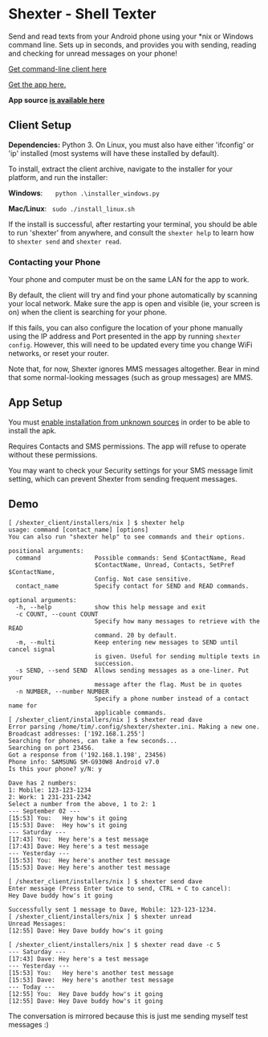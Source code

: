 # Shexter - Shell Texter

Send and read texts from your Android phone using your \*nix or Windows command line. 
Sets up in seconds, and provides you with sending, reading and checking for unread messages on your phone!

[Get command-line client here](https://github.com/tetchel/shexter-client/raw/master/shexter_client.zip)

[Get the app here.](https://github.com/tetchel/shexter-client/raw/master/shexter.apk)

**App source [is available here](https://github.com/tetchel/shexter)**

## Client Setup

**Dependencies:** Python 3. On Linux, you must also have either 'ifconfig' or 'ip' installed (most systems will have these installed by default).

To install, extract the client archive, navigate to the installer for your platform, and run the installer:

**Windows**:   `   python .\installer_windows.py` 

**Mac/Linux**: ` sudo ./install_linux.sh`

If the install is successful, after restarting your terminal, you should be able to run 'shexter' from anywhere, and consult the `shexter help` to learn how to `shexter send` and `shexter read`.

### Contacting your Phone
Your phone and computer must be on the same LAN for the app to work.

By default, the client will try and find your phone automatically by scanning your local network. Make sure the app is open and visible (ie, your screen is on) when the client is searching for your phone.

If this fails, you can also configure the location of your phone manually using the IP address and Port presented in the app by running `shexter config`.
However, this will need to be updated every time you change WiFi networks, or reset your router. 

Note that, for now, Shexter ignores MMS messages altogether. Bear in mind that some normal-looking messages (such as group messages) are MMS.

## App Setup

You must [enable installation from unknown sources](http://www.androidcentral.com/allow-app-installs-unknown-sources) in order to be able to install the apk.

Requires Contacts and SMS permissions. The app will refuse to operate without these permissions.

You may want to check your Security settings for your SMS message limit setting, which can prevent Shexter from sending frequent messages.

## Demo
```
[ /shexter_client/installers/nix ] $ shexter help
usage: command [contact_name] [options]
You can also run "shexter help" to see commands and their options.

positional arguments:
  command               Possible commands: Send $ContactName, Read
                        $ContactName, Unread, Contacts, SetPref $ContactName,
                        Config. Not case sensitive.
  contact_name          Specify contact for SEND and READ commands.

optional arguments:
  -h, --help            show this help message and exit
  -c COUNT, --count COUNT
                        Specify how many messages to retrieve with the READ
                        command. 20 by default.
  -m, --multi           Keep entering new messages to SEND until cancel signal
                        is given. Useful for sending multiple texts in
                        succession.
  -s SEND, --send SEND  Allows sending messages as a one-liner. Put your
                        message after the flag. Must be in quotes
  -n NUMBER, --number NUMBER
                        Specify a phone number instead of a contact name for
                        applicable commands.
[ /shexter_client/installers/nix ] $ shexter read dave
Error parsing /home/tim/.config/shexter/shexter.ini. Making a new one.
Broadcast addresses: ['192.168.1.255']
Searching for phones, can take a few seconds...
Searching on port 23456.
Got a response from ('192.168.1.198', 23456)
Phone info: SAMSUNG SM-G930W8 Android v7.0
Is this your phone? y/N: y

Dave has 2 numbers: 
1: Mobile: 123-123-1234
2: Work: 1 231-231-2342
Select a number from the above, 1 to 2: 1
--- September 02 ---
[15:53] You:   Hey how's it going
[15:53] Dave:  Hey how's it going
--- Saturday ---
[17:43] You:  Hey here's a test message
[17:43] Dave: Hey here's a test message
--- Yesterday ---
[15:53] You:  Hey here's another test message
[15:53] Dave: Hey here's another test message

[ /shexter_client/installers/nix ] $ shexter send dave
Enter message (Press Enter twice to send, CTRL + C to cancel): 
Hey Dave buddy how's it going

Successfully sent 1 message to Dave, Mobile: 123-123-1234.
[ /shexter_client/installers/nix ] $ shexter unread
Unread Messages:
[12:55] Dave: Hey Dave buddy how's it going

[ /shexter_client/installers/nix ] $ shexter read dave -c 5
--- Saturday ---
[17:43] Dave: Hey here's a test message
--- Yesterday ---
[15:53] You:   Hey here's another test message
[15:53] Dave:  Hey here's another test message
--- Today ---
[12:55] You:  Hey Dave buddy how's it going
[12:55] Dave: Hey Dave buddy how's it going
```

The conversation is mirrored because this is just me sending myself test messages :)


